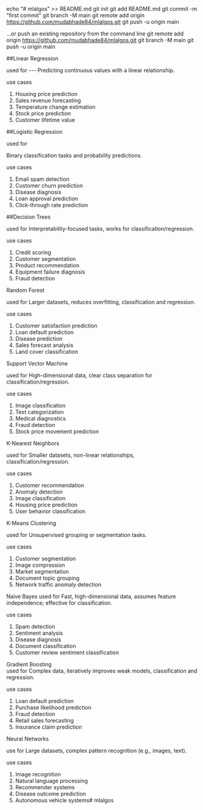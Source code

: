 echo "# mlalgos" >> README.md
git init
git add README.md
git commit -m "first commit"
git branch -M main
git remote add origin https://github.com/mudabhade84/mlalgos.git
git push -u origin main


 

…or push an existing repository from the command line
git remote add origin https://github.com/mudabhade84/mlalgos.git
git branch -M main
git push -u origin main




##Linear Regression	

used for --- 
Predicting continuous values with a linear relationship.	

use cases 

1. Housing price prediction
2. Sales revenue forecasting
3. Temperature change estimation
4. Stock price prediction
5. Customer lifetime value


##Logistic Regression	

used for 

Binary classification tasks and probability predictions.	

use cases 
1. Email spam detection
2. Customer churn prediction
3. Disease diagnosis
4. Loan approval prediction
5. Click-through rate prediction



##Decision Trees	

used for 
Interpretability-focused tasks, works for classification/regression.	

use cases

1. Credit scoring
2. Customer segmentation
3. Product recommendation
4. Equipment failure diagnosis
5. Fraud detection


Random Forest	

used for 
Larger datasets, reduces overfitting, classification and regression.	

use cases 

1. Customer satisfaction prediction
2. Loan default prediction
3. Disease prediction
4. Sales forecast analysis
5. Land cover classification


Support Vector Machine	

used for 
High-dimensional data, clear class separation for classification/regression.

use cases 

1. Image classification
2. Text categorization
3. Medical diagnostics
4. Fraud detection
5. Stock price movement prediction


K-Nearest Neighbors	

used for 
Smaller datasets, non-linear relationships, classification/regression.

use cases 
1. Customer recommendation
2. Anomaly detection
3. Image classification
4. Housing price prediction
5. User behavior classification


K-Means Clustering	

used for 
Unsupervised grouping or segmentation tasks.	

use cases 
1. Customer segmentation
2. Image compression
3. Market segmentation
4. Document topic grouping
5. Network traffic anomaly detection


Naive Bayes	
used for 
Fast, high-dimensional data, assumes feature independence; effective for classification.	

use cases 
1. Spam detection
2. Sentiment analysis
3. Disease diagnosis
4. Document classification
5. Customer review sentiment classification


Gradient Boosting	
used for 
Complex data, iteratively improves weak models, classification and regression.	

use cases 
1. Loan default prediction
2. Purchase likelihood prediction
3. Fraud detection
4. Retail sales forecasting
5. Insurance claim prediction


Neural Networks	

use for 
Large datasets, complex pattern recognition (e.g., images, text).	

use cases 
1. Image recognition
2. Natural language processing
3. Recommender systems
4. Disease outcome prediction
5. Autonomous vehicle systems# mlalgos
